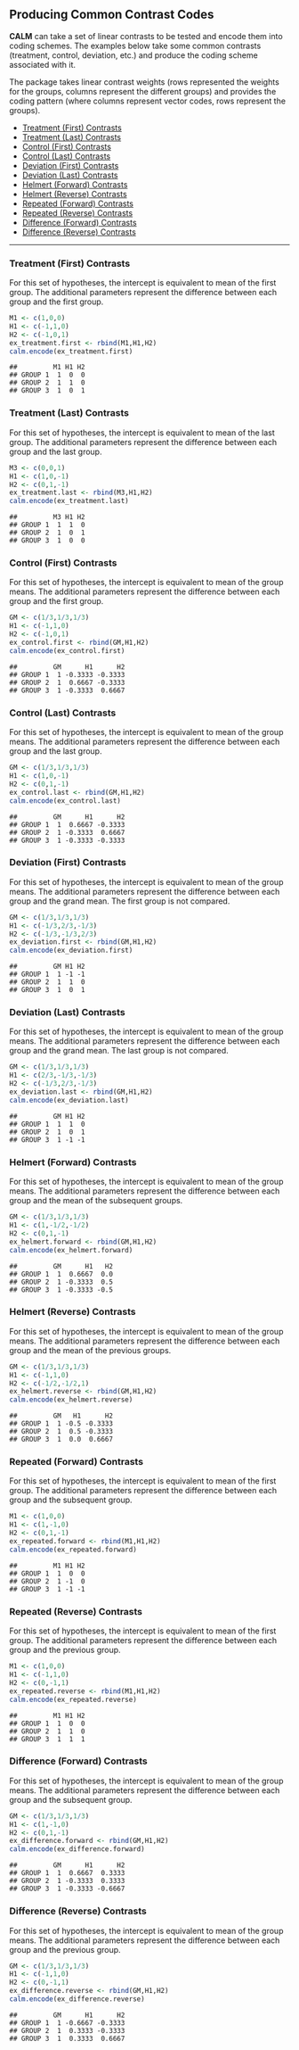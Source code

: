
## Producing Common Contrast Codes

**CALM** can take a set of linear contrasts to be tested and encode them
into coding schemes. The examples below take some common contrasts
(treatment, control, deviation, etc.) and produce the coding scheme
associated with it.

The package takes linear contrast weights (rows represented the weights
for the groups, columns represent the different groups) and provides the
coding pattern (where columns represent vector codes, rows represent the
groups).

- [Treatment (First) Contrasts](#treatment-(first)-contrasts)
- [Treatment (Last) Contrasts](#treatment-(last)-contrasts)
- [Control (First) Contrasts](#control-(first)-contrasts)
- [Control (Last) Contrasts](#control-(last)-contrasts)
- [Deviation (First) Contrasts](#deviation-(first)-contrasts)
- [Deviation (Last) Contrasts](#deviation-(last)-contrasts)
- [Helmert (Forward) Contrasts](#helmert-(forward)-contrasts)
- [Helmert (Reverse) Contrasts](#helmert-(reverse)-contrasts)
- [Repeated (Forward) Contrasts](#repeated-(forward)-contrasts)
- [Repeated (Reverse) Contrasts](#repeated-(reverse)-contrasts)
- [Difference (Forward) Contrasts](#difference-(forward)-contrasts)
- [Difference (Reverse) Contrasts](#difference-(reverse)-contrasts)

------------------------------------------------------------------------

### Treatment (First) Contrasts

For this set of hypotheses, the intercept is equivalent to mean of the
first group. The additional parameters represent the difference between
each group and the first group.

``` r
M1 <- c(1,0,0)
H1 <- c(-1,1,0)
H2 <- c(-1,0,1)
ex_treatment.first <- rbind(M1,H1,H2)
calm.encode(ex_treatment.first)
```

    ##         M1 H1 H2
    ## GROUP 1  1  0  0
    ## GROUP 2  1  1  0
    ## GROUP 3  1  0  1

### Treatment (Last) Contrasts

For this set of hypotheses, the intercept is equivalent to mean of the
last group. The additional parameters represent the difference between
each group and the last group.

``` r
M3 <- c(0,0,1)
H1 <- c(1,0,-1)
H2 <- c(0,1,-1)
ex_treatment.last <- rbind(M3,H1,H2)
calm.encode(ex_treatment.last)
```

    ##         M3 H1 H2
    ## GROUP 1  1  1  0
    ## GROUP 2  1  0  1
    ## GROUP 3  1  0  0

### Control (First) Contrasts

For this set of hypotheses, the intercept is equivalent to mean of the
group means. The additional parameters represent the difference between
each group and the first group.

``` r
GM <- c(1/3,1/3,1/3)
H1 <- c(-1,1,0)
H2 <- c(-1,0,1)
ex_control.first <- rbind(GM,H1,H2)
calm.encode(ex_control.first)
```

    ##         GM      H1      H2
    ## GROUP 1  1 -0.3333 -0.3333
    ## GROUP 2  1  0.6667 -0.3333
    ## GROUP 3  1 -0.3333  0.6667

### Control (Last) Contrasts

For this set of hypotheses, the intercept is equivalent to mean of the
group means. The additional parameters represent the difference between
each group and the last group.

``` r
GM <- c(1/3,1/3,1/3)
H1 <- c(1,0,-1)
H2 <- c(0,1,-1)
ex_control.last <- rbind(GM,H1,H2)
calm.encode(ex_control.last)
```

    ##         GM      H1      H2
    ## GROUP 1  1  0.6667 -0.3333
    ## GROUP 2  1 -0.3333  0.6667
    ## GROUP 3  1 -0.3333 -0.3333

### Deviation (First) Contrasts

For this set of hypotheses, the intercept is equivalent to mean of the
group means. The additional parameters represent the difference between
each group and the grand mean. The first group is not compared.

``` r
GM <- c(1/3,1/3,1/3)
H1 <- c(-1/3,2/3,-1/3)
H2 <- c(-1/3,-1/3,2/3)
ex_deviation.first <- rbind(GM,H1,H2)
calm.encode(ex_deviation.first)
```

    ##         GM H1 H2
    ## GROUP 1  1 -1 -1
    ## GROUP 2  1  1  0
    ## GROUP 3  1  0  1

### Deviation (Last) Contrasts

For this set of hypotheses, the intercept is equivalent to mean of the
group means. The additional parameters represent the difference between
each group and the grand mean. The last group is not compared.

``` r
GM <- c(1/3,1/3,1/3)
H1 <- c(2/3,-1/3,-1/3)
H2 <- c(-1/3,2/3,-1/3)
ex_deviation.last <- rbind(GM,H1,H2)
calm.encode(ex_deviation.last)
```

    ##         GM H1 H2
    ## GROUP 1  1  1  0
    ## GROUP 2  1  0  1
    ## GROUP 3  1 -1 -1

### Helmert (Forward) Contrasts

For this set of hypotheses, the intercept is equivalent to mean of the
group means. The additional parameters represent the difference between
each group and the mean of the subsequent groups.

``` r
GM <- c(1/3,1/3,1/3)
H1 <- c(1,-1/2,-1/2)
H2 <- c(0,1,-1)
ex_helmert.forward <- rbind(GM,H1,H2)
calm.encode(ex_helmert.forward)
```

    ##         GM      H1   H2
    ## GROUP 1  1  0.6667  0.0
    ## GROUP 2  1 -0.3333  0.5
    ## GROUP 3  1 -0.3333 -0.5

### Helmert (Reverse) Contrasts

For this set of hypotheses, the intercept is equivalent to mean of the
group means. The additional parameters represent the difference between
each group and the mean of the previous groups.

``` r
GM <- c(1/3,1/3,1/3)
H1 <- c(-1,1,0)
H2 <- c(-1/2,-1/2,1)
ex_helmert.reverse <- rbind(GM,H1,H2)
calm.encode(ex_helmert.reverse)
```

    ##         GM   H1      H2
    ## GROUP 1  1 -0.5 -0.3333
    ## GROUP 2  1  0.5 -0.3333
    ## GROUP 3  1  0.0  0.6667

### Repeated (Forward) Contrasts

For this set of hypotheses, the intercept is equivalent to mean of the
first group. The additional parameters represent the difference between
each group and the subsequent group.

``` r
M1 <- c(1,0,0)
H1 <- c(1,-1,0)
H2 <- c(0,1,-1)
ex_repeated.forward <- rbind(M1,H1,H2)
calm.encode(ex_repeated.forward)
```

    ##         M1 H1 H2
    ## GROUP 1  1  0  0
    ## GROUP 2  1 -1  0
    ## GROUP 3  1 -1 -1

### Repeated (Reverse) Contrasts

For this set of hypotheses, the intercept is equivalent to mean of the
first group. The additional parameters represent the difference between
each group and the previous group.

``` r
M1 <- c(1,0,0)
H1 <- c(-1,1,0)
H2 <- c(0,-1,1)
ex_repeated.reverse <- rbind(M1,H1,H2)
calm.encode(ex_repeated.reverse)
```

    ##         M1 H1 H2
    ## GROUP 1  1  0  0
    ## GROUP 2  1  1  0
    ## GROUP 3  1  1  1

### Difference (Forward) Contrasts

For this set of hypotheses, the intercept is equivalent to mean of the
group means. The additional parameters represent the difference between
each group and the subsequent group.

``` r
GM <- c(1/3,1/3,1/3)
H1 <- c(1,-1,0)
H2 <- c(0,1,-1)
ex_difference.forward <- rbind(GM,H1,H2)
calm.encode(ex_difference.forward)
```

    ##         GM      H1      H2
    ## GROUP 1  1  0.6667  0.3333
    ## GROUP 2  1 -0.3333  0.3333
    ## GROUP 3  1 -0.3333 -0.6667

### Difference (Reverse) Contrasts

For this set of hypotheses, the intercept is equivalent to mean of the
group means. The additional parameters represent the difference between
each group and the previous group.

``` r
GM <- c(1/3,1/3,1/3)
H1 <- c(-1,1,0)
H2 <- c(0,-1,1)
ex_difference.reverse <- rbind(GM,H1,H2)
calm.encode(ex_difference.reverse)
```

    ##         GM      H1      H2
    ## GROUP 1  1 -0.6667 -0.3333
    ## GROUP 2  1  0.3333 -0.3333
    ## GROUP 3  1  0.3333  0.6667
